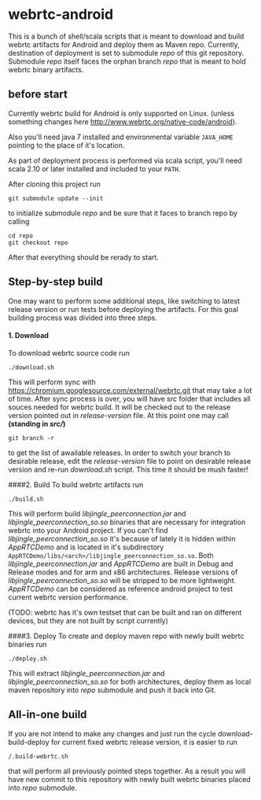 # webrtc-android

This is a bunch of shell/scala scripts that is meant to download and build webrtc artifacts for Android and deploy them as Maven repo.
Currently, destination of deployment is set to submodule *repo* of this git repository. Submodule *repo* itself faces the orphan branch *repo* that is meant to hold webrtc binary artifacts.

## before start

Currently webrtc build for Android is only supported on Linux. (unless something changes here http://www.webrtc.org/native-code/android). 

Also you'll need java 7 installed and environmental variable `JAVA_HOME` pointing to the place of it's location.

As part of deployment process is performed via scala script, you'll need scala 2.10 or later installed and included to your `PATH`.

After cloning this project run 
```
git submodule update --init
```
to initialize submodule *repo* and be sure that it faces to branch repo by calling
```
cd repo
git checkout repo
``` 
After that everything should be rerady to start.

## Step-by-step build

One may want to perform some additional steps, like switching to latest release version or run tests before deploying the artifacts. For this goal building process was divided into three steps.

#### 1. Download
To download webrtc source code run
```
./download.sh
```
This will perform sync with https://chromium.googlesource.com/external/webrtc.git that may take a lot of time. After sync process is over, you will have *src* folder that includes all souces needed for webrtc build. It will be checked out to the release version pointed out in *release-version* file. At this point one may call **(standing in _src/_)**
```
git branch -r
```
to get the list of awailable releases. In order to switch your branch to desirable release, edit the *release-version* file to point on desirable release version and re-run *download.sh* script. This time it should be mush faster!

####2. Build
To build webrtc artifacts run
```
./build.sh
```
This will perform build *libjingle_peerconnection.jar* and *libjingle_peerconnection_so.so* binaries that are necessary for integration webrtc into your Android project. If you can't find *libjingle_peerconnection_so.so* it's because of lately it is hidden within *AppRTCDemo* and is located in it's subdirectory `AppRTCDemo/libs/<arch>/libjingle_peerconnection_so.so`.
Both *libjingle_peerconnection.jar* and *AppRTCDemo* are built in Debug and Release modes and for arm and x86 architectures. Release versions of *libjingle_peerconnection_so.so* will be stripped to be more lightweight. *AppRTCDemo* can be considered as reference android project to test current webrtc version performance. 

(TODO: webrtc has it's own testset that can be built and ran on different devices, but they are not built by script currently)

####3. Deploy
To create and deploy maven repo with newly built webrtc binaries run
```
./deploy.sh
```
This will extract *libjingle_peerconnection.jar* and *libjingle_peerconnection_so.so* for both architectures, deploy them as local maven repository into *repo* submodule and push it back into Git.

## All-in-one build

If you are not intend to make any changes and just run the cycle download-build-deploy for current fixed webrtc release version, it is easier to run
```
/.build-webrtc.sh
```
that will perform all previously pointed steps together. As a result you will have new commit to this repository with newly built webrtc binaries placed into *repo* submodule.
